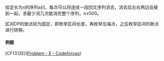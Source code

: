 给定长为n的序列a[i]，每次可以将连续一段回文序列消去，消去后左右两边会接到一起，求最少消几次能消完整个序列，n≤500。









区间DP的做法较为固定，即枚举区间长度，再枚举左端点，之后枚举区间的断点进行转移。





#### 例题

[CF1312E]([Problem - E - Codeforces](https://codeforces.com/contest/1312/problem/E))

